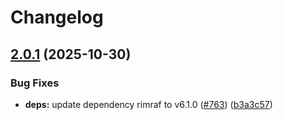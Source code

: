 # Changelog

## [2.0.1](https://github.com/johngeorgewright/plugola/compare/streams-v2.0.0...streams-v2.0.1) (2025-10-30)


### Bug Fixes

* **deps:** update dependency rimraf to v6.1.0 ([#763](https://github.com/johngeorgewright/plugola/issues/763)) ([b3a3c57](https://github.com/johngeorgewright/plugola/commit/b3a3c57ad0a0addbbe9e86a6eadb3433fd81dfa7))
